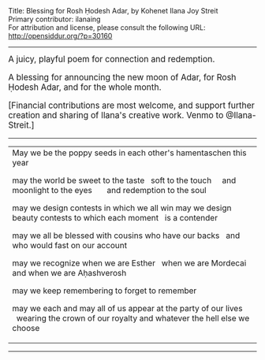 <html>
<head></head>
<body>
Title: Blessing for Rosh Ḥodesh Adar, by Kohenet Ilana Joy Streit<br />
Primary contributor: ilanaing<br />
For attribution and license, please consult the following URL: <a href="http://opensiddur.org/?p=30160">http://opensiddur.org/?p=30160</a>
<p />
<hr />

<div class="english" style="font-size: 1.2em;">
A juicy, playful poem for connection and redemption.

A blessing for announcing the new moon of Adar, for Rosh Ḥodesh Adar, and for the whole month.

[Financial contributions are most welcome, and support further creation and sharing of Ilana's creative work. Venmo to @Ilana-Streit.]
</div>

<hr />

<table style="margin-left: auto;margin-right: auto;">
<tbody>
<tr><td style="vertical-align:top;">
<div class="english">
May we be the poppy seeds in each other's hamentaschen
this year

may the world be sweet to the taste
&nbsp;&nbsp;soft to the touch
&nbsp;&nbsp;&nbsp;&nbsp;and moonlight to the eyes
&nbsp;&nbsp;&nbsp;&nbsp;&nbsp;&nbsp;and redemption to the soul

may we design contests in which we all win
may we design beauty contests to which each moment
&nbsp;&nbsp;is a contender

may we all be blessed with cousins who have our backs
&nbsp;&nbsp;and who would fast on our account

may we recognize when we are Esther
&nbsp;&nbsp;when we are Mordecai
and when we are Aḥashverosh

may we keep remembering to forget to remember

may we each and may all of us appear at the party of our lives
&nbsp;&nbsp;wearing the crown of our royalty
and whatever the hell else we choose
</div></td></tr>
</tbody></table>

<hr />

&nbsp;
</body>
</html>